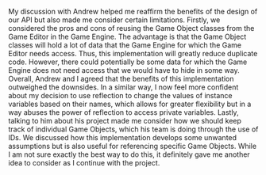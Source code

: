 
My discussion with Andrew helped me reaffirm the benefits of the design of our API but also made me consider certain limitations. Firstly, we considered the pros and cons of reusing the Game Object classes from the Game Editor in the Game Engine. The advantage is that the Game Object classes will hold a lot of data that the Game Engine for which the Game Editor needs access. Thus, this implementation will greatly reduce duplicate code. However, there could potentially be some data for which the Game Engine does not need access that we would have to hide in some way. Overall, Andrew and I agreed that the benefits of this implementation outweighed the downsides. In a similar way, I now feel more confident about my decision to use reflection to change the values of instance variables based on their names, which allows for greater flexibility but in a way abuses the power of reflection to access private variables. Lastly, talking to him about his project made me consider how we should keep track of individual Game Objects, which his team is doing through the use of IDs. We discussed how this implementation develops some unwanted assumptions but is also useful for referencing specific Game Objects. While I am not sure exactly the best way to do this, it definitely gave me another idea to consider as I continue with the project.
